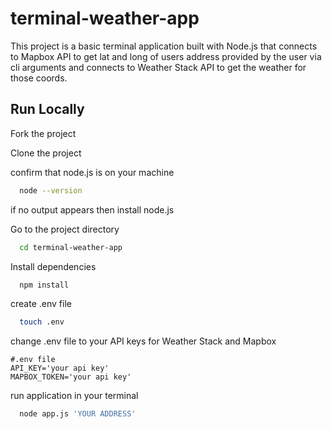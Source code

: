 # terminal-weather-app

This project is a basic terminal application built with Node.js that connects to Mapbox API to get lat and long of users address provided by the user via cli arguments and connects to Weather Stack API to get the weather for those coords.

## Run Locally

Fork the project

Clone the project

confirm that node.js is on your machine

```bash
  node --version
```

if no output appears then install node.js

Go to the project directory

```bash
  cd terminal-weather-app
```

Install dependencies

```bash
  npm install
```

create .env file

```bash
  touch .env
```

change .env file to your API keys for Weather Stack and Mapbox

```.env
#.env file
API_KEY='your api key'
MAPBOX_TOKEN='your api key'
```

run application in your terminal

```bash
  node app.js 'YOUR ADDRESS'
```
